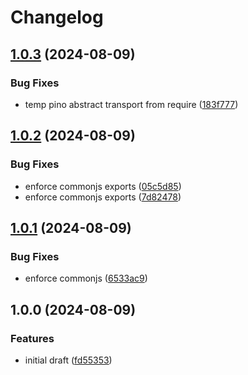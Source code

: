 # Changelog

## [1.0.3](https://github.com/pragmaticivan/otel-pino-transport/compare/v1.0.2...v1.0.3) (2024-08-09)


### Bug Fixes

* temp pino abstract transport from require ([183f777](https://github.com/pragmaticivan/otel-pino-transport/commit/183f777e069fc112ab2f6bf236a980be792ce971))

## [1.0.2](https://github.com/pragmaticivan/otel-pino-transport/compare/v1.0.1...v1.0.2) (2024-08-09)


### Bug Fixes

* enforce commonjs exports ([05c5d85](https://github.com/pragmaticivan/otel-pino-transport/commit/05c5d851bc282ddde44394bdde6e16b12765a1d8))
* enforce commonjs exports ([7d82478](https://github.com/pragmaticivan/otel-pino-transport/commit/7d82478746119d47609121591a7abcf64a0b424a))

## [1.0.1](https://github.com/pragmaticivan/otel-pino-transport/compare/v1.0.0...v1.0.1) (2024-08-09)


### Bug Fixes

* enforce commonjs ([6533ac9](https://github.com/pragmaticivan/otel-pino-transport/commit/6533ac91f690f9c64b8eea0c5ecdafc771b90fef))

## 1.0.0 (2024-08-09)


### Features

* initial draft ([fd55353](https://github.com/pragmaticivan/otel-pino-transport/commit/fd553538cb8847be74cee47eddd2aa36509072b2))
